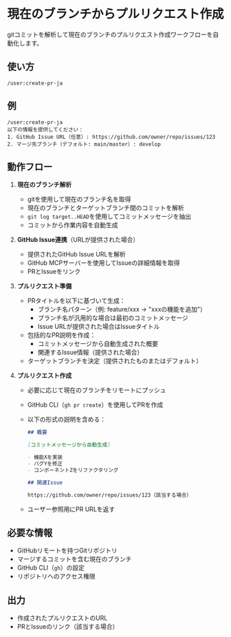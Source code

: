 # 現在のブランチからプルリクエスト作成

gitコミットを解析して現在のブランチのプルリクエスト作成ワークフローを自動化します。

## 使い方

```
/user:create-pr-ja
```

## 例

```
/user:create-pr-ja
以下の情報を提供してください：
1. GitHub Issue URL（任意）: https://github.com/owner/repo/issues/123
2. マージ先ブランチ（デフォルト: main/master）: develop
```

## 動作フロー

1. **現在のブランチ解析**
   - gitを使用して現在のブランチ名を取得
   - 現在のブランチとターゲットブランチ間のコミットを解析
   - `git log target..HEAD`を使用してコミットメッセージを抽出
   - コミットから作業内容を自動生成

2. **GitHub Issue連携**（URLが提供された場合）
   - 提供されたGitHub Issue URLを解析
   - GitHub MCPサーバーを使用してIssueの詳細情報を取得
   - PRとIssueをリンク

3. **プルリクエスト準備**
   - PRタイトルを以下に基づいて生成：
     - ブランチ名パターン（例: feature/xxx → "xxxの機能を追加"）
     - ブランチ名が汎用的な場合は最初のコミットメッセージ
     - Issue URLが提供された場合はIssueタイトル
   - 包括的なPR説明を作成：
     - コミットメッセージから自動生成された概要
     - 関連するIssue情報（提供された場合）
   - ターゲットブランチを決定（提供されたものまたはデフォルト）

4. **プルリクエスト作成**
   - 必要に応じて現在のブランチをリモートにプッシュ
   - GitHub CLI（`gh pr create`）を使用してPRを作成
   - 以下の形式の説明を含める：

     ```markdown
     ## 概要

     [コミットメッセージから自動生成]

     - 機能Xを実装
     - バグYを修正
     - コンポーネントZをリファクタリング

     ## 関連Issue

     https://github.com/owner/repo/issues/123（該当する場合）
     ```

   - ユーザー参照用にPR URLを返す

## 必要な情報

- GitHubリモートを持つGitリポジトリ
- マージするコミットを含む現在のブランチ
- GitHub CLI（`gh`）の設定
- リポジトリへのアクセス権限

## 出力

- 作成されたプルリクエストのURL
- PRとIssueのリンク（該当する場合）
